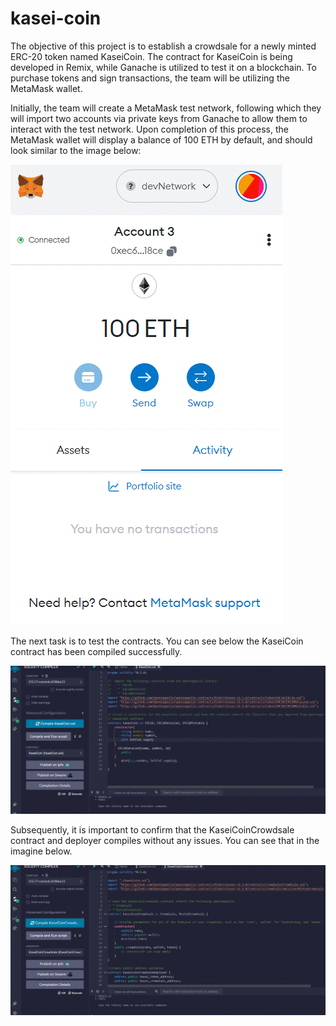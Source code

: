 # kasei-coin
The objective of this project is to establish a crowdsale for a newly minted ERC-20 token named KaseiCoin. The contract for KaseiCoin is being developed in Remix, while Ganache is utilized to test it on a blockchain. To purchase tokens and sign transactions, the team will be utilizing the MetaMask wallet.

Initially, the team will create a MetaMask test network, following which they will import two accounts via private keys from Ganache to allow them to interact with the test network. Upon completion of this process, the MetaMask wallet will display a balance of 100 ETH by default, and should look similar to the image below:

![MetaMask Dev](media/metamaskdev.gif)

The next task is to test the contracts. You can see below the KaseiCoin contract has been compiled successfully. 

![KaseiCoin contract Compiled](media/KaseiCoinSolcompiled.gif)

Subsequently, it is important to confirm that the KaseiCoinCrowdsale contract and deployer compiles without any issues. You can see that in the imagine below. 

![KaseiCoin Crowdsale Compiled](media/KaseiCoinCrowdsaleCompiled.gif)